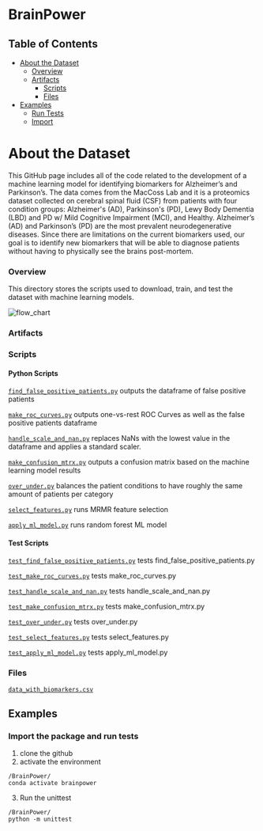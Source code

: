 # BrainPower

## Table of Contents

  - [About the Dataset](#about-the-dataset)
    - [Overview](#overview)
    - [Artifacts](#artifacts)
      - [Scripts](#scripts)
      - [Files](#files)
  - [Examples](#examples)
    - [Run Tests](#run-tests)
    - [Import](#import)

# About the Dataset
This GitHub page includes all of the code related to the development of a machine learning model for identifying biomarkers for Alzheimer’s and Parkinson’s. The data comes from the MacCoss Lab and it is a proteomics dataset collected on cerebral spinal fluid (CSF) from patients with four condition groups: Alzheimer's (AD), Parkinson's (PD), Lewy Body Dementia (LBD) and PD w/ Mild Cognitive Impairment (MCI), and Healthy. 
Alzheimer’s (AD) and Parkinson’s (PD) are the most prevalent neurodegenerative diseases. Since there are limitations on the current biomarkers used, our goal is to identify new biomarkers that will be able to diagnose patients without having to physically see the brains post-mortem.

### Overview

This directory stores the scripts used to download, train, and test the dataset with machine learning models. 

![flow_chart](https://github.com/BrainPowerChemE/BrainPower/assets/121738843/db6cd4cd-9438-4ffc-b0ee-268ef90adc1b)

### Artifacts

### Scripts

#### Python Scripts

[`find_false_positive_patients.py`](brainpower/find_false_positive_patients.py) outputs the dataframe of false positive patients

[`make_roc_curves.py`](brainpower/make_roc_curves.py) outputs one-vs-rest ROC Curves as well as the false positive patients dataframe

[`handle_scale_and_nan.py`](brainpower/handle_scale_and_nan.py) replaces NaNs with the lowest value in the dataframe and applies a standard scaler.

[`make_confusion_mtrx.py`](brainpower/make_confusion_mtrx.py) outputs a confusion matrix based on the machine learning model results

[`over_under.py`](brainpower/over_under.py) balances the patient conditions to have roughly the same amount of patients per category

[`select_features.py`](brainpower/select_features.py) runs MRMR feature selection

[`apply_ml_model.py`](brainpower/apply_ml_model.py) runs random forest ML model


#### Test Scripts
[`test_find_false_positive_patients.py`](brainpower/tests/test_find_false_positive_patients.py) tests find_false_positive_patients.py

[`test_make_roc_curves.py`](brainpower/tests/test_make_roc_curves.py) tests make_roc_curves.py

[`test_handle_scale_and_nan.py`](brainpower/tests/test_handle_scale_and_nan.py) tests handle_scale_and_nan.py

[`test_make_confusion_mtrx.py`](brainpower/tests/test_make_confusion_mtrx.py) tests make_confusion_mtrx.py

[`test_over_under.py`](brainpower/tests/test_over_under.py) tests over_under.py

[`test_select_features.py`](brainpower/test_select_features.py) tests select_features.py

[`test_apply_ml_model.py`](brainpower/test_apply_ml_model.py) tests apply_ml_model.py

### Files

[`data_with_biomarkers.csv`](data/final_dataset/data_with_biomarkers.csv) 


## Examples

### Import the package and run tests
1. clone the github
2. activate the environment

```
/BrainPower/
conda activate brainpower
```
3. Run the unittest
```
/BrainPower/
python -m unittest
```

